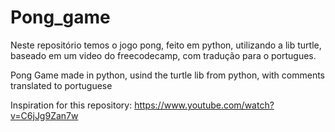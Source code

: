 # Pong_game
Neste repositório temos o jogo pong, feito em python, utilizando a lib turtle, baseado em um video do freecodecamp, com tradução para o portugues.

Pong Game made in python, usind the turtle lib from python, with comments translated to portuguese

Inspiration for this repository: https://www.youtube.com/watch?v=C6jJg9Zan7w
